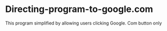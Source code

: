 # Directing-program-to-google.com
This program simplified by allowing users clicking Google. Com button only
